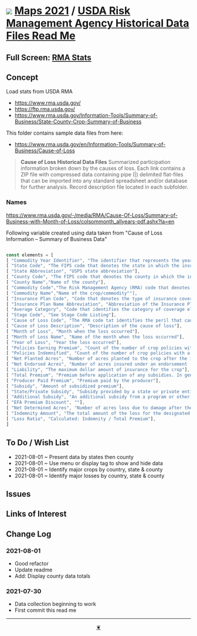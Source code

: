 # [![](https://theo-armour.github.io/maps-2021/lib/assets/icons/mark-github.svg )](https://github.com/theo-armour/maps-2021/tree/main/sandbox/rma-stats "Source code on GitHub" ) [Maps 2021]( https://theo-armour.github.io/maps-2021/ "Home page" ) / [USDA Risk Management Agency Historical Data Files Read Me]( https://theo-armour.github.io/maps-2021/#sandbox/rma-stats/README.md)


<!--@@@
<div class=iframe-resize ><iframe src=https://theo-armour.github.io/maps-2021/sandbox/rma-stats/ height=100% width=100% ></iframe></div>
_"RMA Stats" in a resizable window. One finger to rotate. Two to zoom._
@@@-->


## Full Screen: [RMA Stats]( https://theo-armour.github.io/maps-2021/sandbox/rma-stats/ )


## Concept


Load stats from USDA RMA

* https://www.rma.usda.gov/
* https://ftp.rma.usda.gov/
* https://www.rma.usda.gov/Information-Tools/Summary-of-Business/State-County-Crop-Summary-of-Business

This folder contains sample data files from here:

* https://www.rma.usda.gov/en/Information-Tools/Summary-of-Business/Cause-of-Loss

><b>Cause of Loss Historical Data Files</b>
>Summarized participation information broken down by the causes of loss. Each link contains a ZIP file with compressed data containing pipe (|) delimited flat-files that can be imported into any standard spreadsheet and/or database for further analysis. Record description file located in each subfolder.

### Names

https://www.rma.usda.gov/-/media/RMA/Cause-Of-Loss/Summary-of-Business-with-Month-of-Loss/colsommonth_allyears-pdf.ashx?la=en

Following variable created using data taken from "Cause of Loss Information – Summary of Business Data"

``` JavaScript

const elements = [
[ "Commodity Year Identifier", "The identifier that represents the year in which the crop commodity is normally harvested and indicates the policy year for which coverage was provided"],
[ "State Code", "The FIPS code that denotes the state in which the insured farm is located"],
[ "State Abbreviation", "USPS state abbreviation"],
[ "County Code", "The FIPS code that denotes the county in which the insured farm is located"],
[ "County Name","Name of the county"],
[ "Commodity Code","The Risk Management Agency (RMA) code that denotes the crop/commodity for which the policy is issued"],
[ "Commodity Name","Name of the crop/commodity""],
[ "Insurance Plan Code", "Code that denotes the type of insurance coverage is selected for the insured crop (e.g.APH, Revenue, Dollar, etc.)"],
[ "Insurance Plan Name Abbreviation", "Abbreviation of the Insurance Plan Name"],
[ "Average Category", "Code that identifies the category of coverage elected :A = Buyup ; C = CAT ; E = Existing Coverage Policy ; L = Limited Coverage""],
[ "Stage Code", "See Stage Code Listing"],
[ "Cause of Loss Code", "The RMA code tat identifies the peril that caused the loss on the crop"],
[ "Cause of Loss Description", "Description of the cause of loss"],
[ "Month of Loss", "Month when the loss occurred"],
[ "Month of Loss Name", "Name of the month when the loss occurred"],
[ "Year of Loss", "Year the loss occurred"],
[ "Policies Earning Premium", "Count of the number of crop policies with premium NOTE : Not available for years prior to 1989"],
[ "Policies Indemnified", "Count of the number of crop policies with a reported loss"],
[ "Net Planted Acres", "Number of acres planted to the crop after the insured’s share is applied"],
[ "Net Endorsed Acres", "Number of acres insured under an endorsement (e.g. SCO, STAX, Margin Protction)"],
[ "Liability", "The maximum dollar amount of insurance for the crop"],
[ "Total Premium", "Premium before application of any subsidies. In general, the base premium rates times liability (Also called the base premium)"],
[ "Producer Paid Premium", "Premium paid by the producer"],
[ "Subsidy", "Amount of subsidized premium"],
[ "State/Private Subsidy", "Subsidy provided by a state or private entity"],
[ "Additional Subsidy", "An additional subsidy from a program or other process. 2021 Additional subsidy represents Pandemic Cover Crop Program amount"],
[ "EFA Premium Discount", ""],
[ "Net Determined Acres", "Number of acres loss due to damage after the insured’s share is applied"],
[ "Indemnity Amount", "The total amount of the loss for the designated peril"],
[ "Loss Ratio", "Calculated: Indemnity / Total Premium"],
]

```

## To Do / Wish List

* 2021-08-01 ~ Present data by states then county
* 2021-08-01 ~ Use menu or display tag to show and hide data
* 2021-08-01 ~ Identify major crops by country, state & county
* 2021-08-01 ~ Identify major losses by country, state & county

## Issues


## Links of Interest


## Change Log

### 2021-08-01

* Good refactor
* Update readme
* Add: Display county data totals

### 2021-07-30

* Data collection beginning to work
* First commit this read me


***

<center title="Hello! Click me to go up to the top" ><a class=aDingbat href=javascript:window.scrollTo(0,0);> ❦ </a></center>
